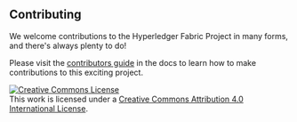 ## Contributing

We welcome contributions to the Hyperledger Fabric Project in many forms, and there's always plenty to do!

Please visit the [contributors guide](http://hyperledger-fabric.readthedocs.io/en/latest/CONTRIBUTING.html) in the docs to learn how to make contributions to this exciting project.

<a rel="license" href="http://creativecommons.org/licenses/by/4.0/"><img alt="Creative Commons License" style="border-width:0" src="https://i.creativecommons.org/l/by/4.0/88x31.png" /></a><br />This work is licensed under a <a rel="license" href="http://creativecommons.org/licenses/by/4.0/">Creative Commons Attribution 4.0 International License</a>.
